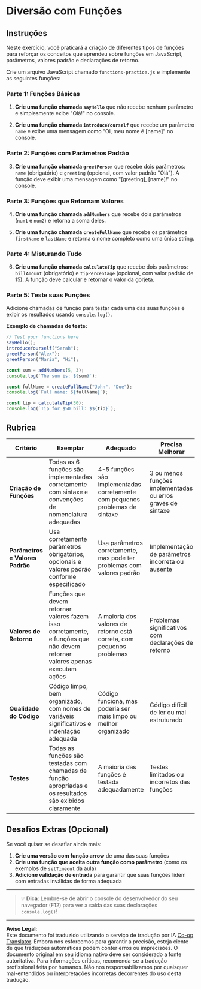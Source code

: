 <!--
CO_OP_TRANSLATOR_METADATA:
{
  "original_hash": "8328f58f4593b4671656ff8f4b2edbd9",
  "translation_date": "2025-10-22T22:59:33+00:00",
  "source_file": "2-js-basics/2-functions-methods/assignment.md",
  "language_code": "br"
}
-->
# Diversão com Funções

## Instruções

Neste exercício, você praticará a criação de diferentes tipos de funções para reforçar os conceitos que aprendeu sobre funções em JavaScript, parâmetros, valores padrão e declarações de retorno.

Crie um arquivo JavaScript chamado `functions-practice.js` e implemente as seguintes funções:

### Parte 1: Funções Básicas
1. **Crie uma função chamada `sayHello`** que não recebe nenhum parâmetro e simplesmente exibe "Olá!" no console.

2. **Crie uma função chamada `introduceYourself`** que recebe um parâmetro `name` e exibe uma mensagem como "Oi, meu nome é [name]" no console.

### Parte 2: Funções com Parâmetros Padrão
3. **Crie uma função chamada `greetPerson`** que recebe dois parâmetros: `name` (obrigatório) e `greeting` (opcional, com valor padrão "Olá"). A função deve exibir uma mensagem como "[greeting], [name]!" no console.

### Parte 3: Funções que Retornam Valores
4. **Crie uma função chamada `addNumbers`** que recebe dois parâmetros (`num1` e `num2`) e retorna a soma deles.

5. **Crie uma função chamada `createFullName`** que recebe os parâmetros `firstName` e `lastName` e retorna o nome completo como uma única string.

### Parte 4: Misturando Tudo
6. **Crie uma função chamada `calculateTip`** que recebe dois parâmetros: `billAmount` (obrigatório) e `tipPercentage` (opcional, com valor padrão de 15). A função deve calcular e retornar o valor da gorjeta.

### Parte 5: Teste suas Funções
Adicione chamadas de função para testar cada uma das suas funções e exibir os resultados usando `console.log()`.

**Exemplo de chamadas de teste:**
```javascript
// Test your functions here
sayHello();
introduceYourself("Sarah");
greetPerson("Alex");
greetPerson("Maria", "Hi");

const sum = addNumbers(5, 3);
console.log(`The sum is: ${sum}`);

const fullName = createFullName("John", "Doe");
console.log(`Full name: ${fullName}`);

const tip = calculateTip(50);
console.log(`Tip for $50 bill: $${tip}`);
```

## Rubrica

| Critério | Exemplar | Adequado | Precisa Melhorar |
| -------- | --------- | -------- | ---------------- |
| **Criação de Funções** | Todas as 6 funções são implementadas corretamente com sintaxe e convenções de nomenclatura adequadas | 4-5 funções são implementadas corretamente com pequenos problemas de sintaxe | 3 ou menos funções implementadas ou erros graves de sintaxe |
| **Parâmetros e Valores Padrão** | Usa corretamente parâmetros obrigatórios, opcionais e valores padrão conforme especificado | Usa parâmetros corretamente, mas pode ter problemas com valores padrão | Implementação de parâmetros incorreta ou ausente |
| **Valores de Retorno** | Funções que devem retornar valores fazem isso corretamente, e funções que não devem retornar valores apenas executam ações | A maioria dos valores de retorno está correta, com pequenos problemas | Problemas significativos com declarações de retorno |
| **Qualidade do Código** | Código limpo, bem organizado, com nomes de variáveis significativos e indentação adequada | Código funciona, mas poderia ser mais limpo ou melhor organizado | Código difícil de ler ou mal estruturado |
| **Testes** | Todas as funções são testadas com chamadas de função apropriadas e os resultados são exibidos claramente | A maioria das funções é testada adequadamente | Testes limitados ou incorretos das funções |

## Desafios Extras (Opcional)

Se você quiser se desafiar ainda mais:

1. **Crie uma versão com função arrow** de uma das suas funções
2. **Crie uma função que aceita outra função como parâmetro** (como os exemplos de `setTimeout` da aula)
3. **Adicione validação de entrada** para garantir que suas funções lidem com entradas inválidas de forma adequada

---

> 💡 **Dica**: Lembre-se de abrir o console do desenvolvedor do seu navegador (F12) para ver a saída das suas declarações `console.log()`!

---

**Aviso Legal**:  
Este documento foi traduzido utilizando o serviço de tradução por IA [Co-op Translator](https://github.com/Azure/co-op-translator). Embora nos esforcemos para garantir a precisão, esteja ciente de que traduções automáticas podem conter erros ou imprecisões. O documento original em seu idioma nativo deve ser considerado a fonte autoritativa. Para informações críticas, recomenda-se a tradução profissional feita por humanos. Não nos responsabilizamos por quaisquer mal-entendidos ou interpretações incorretas decorrentes do uso desta tradução.
